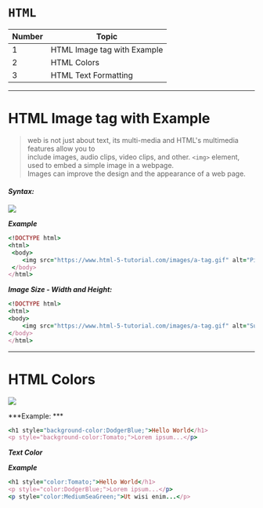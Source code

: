 # `HTML`

| Number       | Topic                       |
| -----------  | --------------------------- |
| 1            | HTML Image tag with Example |
| 2            | HTML Colors                 |
| 3            | HTML Text Formatting        |

<hr>

# HTML Image tag with Example

> web is not just about text, its multi-media and HTML's multimedia features allow you to <br>
> include images, audio clips, video clips, and other. `<img>` element, used to embed a simple image in a webpage. <br>
> Images can improve the design and the appearance of a web page.


#### ***Syntax:***
![](https://www.html-5-tutorial.com/images/a-tag.gif)

***Example***
``` ruby 
<!DOCTYPE html>
<html>
 <body>
    <img src="https://www.html-5-tutorial.com/images/a-tag.gif" alt="Pic is not allowed">
 </body>
</html>
```

***Image Size - Width and Height:***
``` ruby 
<!DOCTYPE html>
<html>
<body>
    <img src="https://www.html-5-tutorial.com/images/a-tag.gif" alt="Sun Rise" width="400px" height="450px">
</body>
</html>
```
<hr>


# HTML Colors

![](https://i.stack.imgur.com/KEKiw.gif)

***Example: ***

``` ruby
<h1 style="background-color:DodgerBlue;">Hello World</h1>
<p style="background-color:Tomato;">Lorem ipsum...</p>
```

***Text Color***

***Example***

``` ruby
<h1 style="color:Tomato;">Hello World</h1>
<p style="color:DodgerBlue;">Lorem ipsum...</p>
<p style="color:MediumSeaGreen;">Ut wisi enim...</p>
```


















